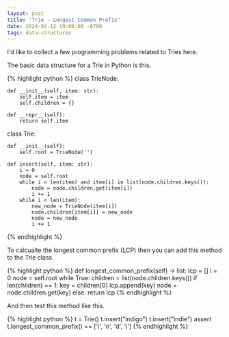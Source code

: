 ```yaml
---
layout: post
title: 'Trie - Longest Common Prefix'
date: 2024-02-12 19:00:00 -0700
tags: data-structures
---
```


I'd like to collect a few programming problems related to Tries here.

The basic data structure for a Trie in Python is this.

{% highlight python %}
class TrieNode:

    def __init__(self, item: str):
        self.item = item
        self.children = {}

    def __repr__(self):
        return self.item

class Trie:

    def __init__(self):
        self.root = TrieNode('')

    def insert(self, item: str):
        i = 0
        node = self.root
        while i < len(item) and item[i] in list(node.children.keys()):
            node = node.children.get(item[i])
            i += 1
        while i < len(item):
            new_node = TrieNode(item[i])
            node.children[item[i]] = new_node
            node = new_node
            i += 1

{% endhighlight %}

To calcualte the longest common prefix (LCP) then you can add this method to the Trie class.

{% highlight python %}
def longest_common_prefix(self) -> list:
lcp = []
i = 0
node = self.root
while True:
children = list(node.children.keys())
if len(children) == 1:
key = children[0]
lcp.append(key)
node = node.children.get(key)
else:
return lcp
{% endhighlight %}

And then test this method like this.

{% highlight python %}
t = Trie()
t.insert("indigo")
t.insert("indie")
assert t.longest_common_prefix() == ['i', 'n', 'd', 'i']
{% endhighlight %}
